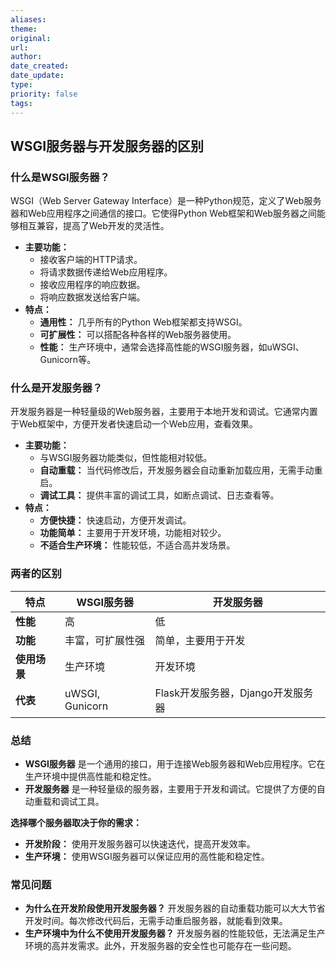 ```yaml
---
aliases: 
theme: 
original: 
url: 
author: 
date_created: 
date_update: 
type: 
priority: false
tags:
---
```

## WSGI服务器与开发服务器的区别

### 什么是WSGI服务器？

WSGI（Web Server Gateway Interface）是一种Python规范，定义了Web服务器和Web应用程序之间通信的接口。它使得Python Web框架和Web服务器之间能够相互兼容，提高了Web开发的灵活性。

- **主要功能：**
    - 接收客户端的HTTP请求。
    - 将请求数据传递给Web应用程序。
    - 接收应用程序的响应数据。
    - 将响应数据发送给客户端。
- **特点：**
    - **通用性：** 几乎所有的Python Web框架都支持WSGI。
    - **可扩展性：** 可以搭配各种各样的Web服务器使用。
    - **性能：** 生产环境中，通常会选择高性能的WSGI服务器，如uWSGI、Gunicorn等。

### 什么是开发服务器？

开发服务器是一种轻量级的Web服务器，主要用于本地开发和调试。它通常内置于Web框架中，方便开发者快速启动一个Web应用，查看效果。

- **主要功能：**
    - 与WSGI服务器功能类似，但性能相对较低。
    - **自动重载：** 当代码修改后，开发服务器会自动重新加载应用，无需手动重启。
    - **调试工具：** 提供丰富的调试工具，如断点调试、日志查看等。
- **特点：**
    - **方便快捷：** 快速启动，方便开发调试。
    - **功能简单：** 主要用于开发环境，功能相对较少。
    - **不适合生产环境：** 性能较低，不适合高并发场景。

### 两者的区别

| 特点       | WSGI服务器         | 开发服务器                  |
| -------- | --------------- | ---------------------- |
| **性能**   | 高               | 低                      |
| **功能**   | 丰富，可扩展性强        | 简单，主要用于开发              |
| **使用场景** | 生产环境            | 开发环境                   |
| **代表**   | uWSGI, Gunicorn | Flask开发服务器，Django开发服务器 |

### 总结

- **WSGI服务器** 是一个通用的接口，用于连接Web服务器和Web应用程序。它在生产环境中提供高性能和稳定性。
- **开发服务器** 是一种轻量级的服务器，主要用于开发和调试。它提供了方便的自动重载和调试工具。

**选择哪个服务器取决于你的需求：**

- **开发阶段：** 使用开发服务器可以快速迭代，提高开发效率。
- **生产环境：** 使用WSGI服务器可以保证应用的高性能和稳定性。

### 常见问题

- **为什么在开发阶段使用开发服务器？** 开发服务器的自动重载功能可以大大节省开发时间。每次修改代码后，无需手动重启服务器，就能看到效果。
- **生产环境中为什么不使用开发服务器？** 开发服务器的性能较低，无法满足生产环境的高并发需求。此外，开发服务器的安全性也可能存在一些问题。

